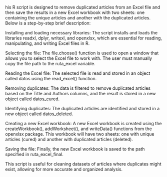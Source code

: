 his R script is designed to remove duplicated articles from an Excel file and then save the results in a new Excel workbook with two sheets: one containing the unique articles and another with the duplicated articles. Below is a step-by-step brief description:

Installing and loading necessary libraries: The script installs and loads the libraries readxl, dplyr, writexl, and openxlsx, which are essential for reading, manipulating, and writing Excel files in R.

Selecting the file: The file.choose() function is used to open a window that allows you to select the Excel file to work with. The user must manually copy the file path to the ruta_excel variable.

Reading the Excel file: The selected file is read and stored in an object called datos using the read_excel() function.

Removing duplicates: The data is filtered to remove duplicated articles based on the Title and Authors columns, and the result is stored in a new object called datos_cured.

Identifying duplicates: The duplicated articles are identified and stored in a new object called datos_deleted.

Creating a new Excel workbook: A new Excel workbook is created using the createWorkbook(), addWorksheet(), and writeData() functions from the openxlsx package. This workbook will have two sheets: one with unique articles (cured) and another with duplicated articles (deleted).

Saving the file: Finally, the new Excel workbook is saved to the path specified in ruta_excel_final.

This script is useful for cleaning datasets of articles where duplicates might exist, allowing for more accurate and organized analysis.
